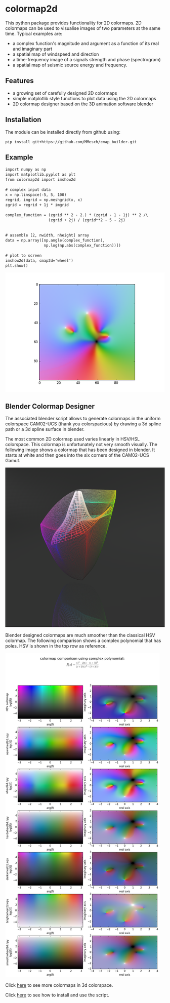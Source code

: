 # colormap2d
This python package provides functionality for 2D colormaps. 2D colormaps
can be used to visualise images of two parameters at the same time. Typical
examples are: 
* a complex function's magnitude and argument as a function of its real and imaginary part
* a spatial map of windspeed and direction
* a time-frequency image of a signals strength and phase (spectrogram)
* a spatial map of seismic source energy and frequency.

## Features
* a growing set of carefully designed 2D colormaps
* simple matplotlib style functions to plot data using the 2D colormaps
* 2D colormap designer based on the 3D animation software blender

## Installation
The module can be installed directly from github using:
```
pip install git+https://github.com/MMesch/cmap_builder.git
```

## Example
```
import numpy as np
import matplotlib.pyplot as plt
from colormap2d import imshow2d

# complex input data
x = np.linspace(-5, 5, 100)
regrid, imgrid = np.meshgrid(x, x)
zgrid = regrid + 1j * imgrid

complex_function = (zgrid ** 2 - 2.) * (zgrid - 1 - 1j) ** 2 /\
                   (zgrid + 2j) / (zgrid**2 - 5 - 2j)


# assemble [2, nwidth, nheight] array
data = np.array([np.angle(complex_function),
                 np.log(np.abs(complex_function))])

# plot to screen
imshow2d(data, cmap2d='wheel')
plt.show()
```
![simple example](images/simple_example.png)

## Blender Colormap Designer
The associated blender script allows to generate colormaps in the uniform
colorspace CAM02-UCS (thank you colorspacious) by drawing a 3d spline path or a
3d spline surface in blender.

The most common 2D colormap used varies linearly in HSV/HSL colorspace. This
colormap is unfortunately not very smooth visually. The following image shows a
colormap that has been designed in blender. It starts at white and then goes
into the six corners of the CAM02-UCS Gamut.

![brightwheel2d](images/brightwheel2d.png)

Blender designed colormaps are much smoother than the classical HSV colormap.
The following comparison shows a complex polynomial that has poles. HSV
is shown in the top row as reference.

![poles and zeros function](images/poles_and_zeros.png)

Click [here](doc/gallery.md) to see more colormaps in 3d colorspace.

Click [here](doc/install.md) to see how to install and use the script.
